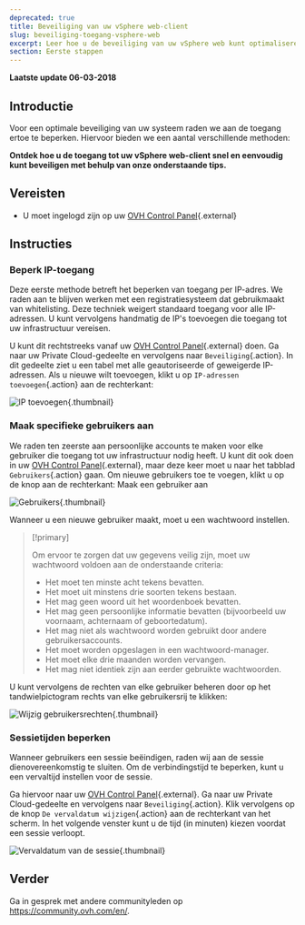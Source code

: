 ```yaml
---
deprecated: true
title: Beveiliging van uw vSphere web-client
slug: beveiliging-toegang-vsphere-web
excerpt: Leer hoe u de beveiliging van uw vSphere web kunt optimaliseren
section: Eerste stappen
---
```


**Laatste update 06-03-2018**

## Introductie

Voor een optimale beveiliging van uw systeem raden we aan de toegang ertoe te beperken. Hiervoor bieden we een aantal verschillende methoden:

**Ontdek hoe u de toegang tot uw vSphere web-client snel en eenvoudig kunt beveiligen met behulp van onze onderstaande tips.**

## Vereisten

- U moet ingelogd zijn op uw [OVH Control Panel](https://www.ovh.com/auth/?action=gotomanager){.external}

## Instructies

### Beperk IP-toegang

Deze eerste methode betreft het beperken van toegang per IP-adres. We raden aan te blijven werken met een registratiesysteem dat gebruikmaakt van whitelisting. Deze techniek weigert standaard toegang voor alle IP-adressen. U kunt vervolgens handmatig de IP's toevoegen die toegang tot uw infrastructuur vereisen.

U kunt dit rechtstreeks vanaf uw [OVH Control Panel](https://www.ovh.com/auth/?action=gotomanager){.external} doen. Ga naar uw Private Cloud-gedeelte en vervolgens naar  `Beveiliging`{.action}. In dit gedeelte ziet u een tabel met alle geautoriseerde of geweigerde IP-adressen. Als u nieuwe wilt toevoegen, klikt u op `IP-adressen toevoegen`{.action} aan de rechterkant:

![IP toevoegen](images/adding_ip.png){.thumbnail}


### Maak specifieke gebruikers aan

We raden ten zeerste aan persoonlijke accounts te maken voor elke gebruiker die toegang tot uw infrastructuur nodig heeft. U kunt dit ook doen in uw [OVH Control Panel](https://www.ovh.com/auth/?action=gotomanager){.external}, maar deze keer moet u naar het tabblad `Gebruikers`{.action} gaan. Om nieuwe gebruikers toe te voegen, klikt u op de knop aan de rechterkant: Maak een gebruiker aan

![Gebruikers](images/users.png){.thumbnail}


Wanneer u een nieuwe gebruiker maakt, moet u een wachtwoord instellen.

> [!primary]
>
> Om ervoor te zorgen dat uw gegevens veilig zijn, moet uw wachtwoord voldoen aan de onderstaande criteria:
>
> - Het moet ten minste acht tekens bevatten.
> - Het moet uit minstens drie soorten tekens bestaan.
> - Het mag geen woord uit het woordenboek bevatten.
> - Het mag geen persoonlijke informatie bevatten (bijvoorbeeld uw voornaam, achternaam of geboortedatum).
> - Het mag niet als wachtwoord worden gebruikt door andere gebruikersaccounts.
> - Het moet worden opgeslagen in een wachtwoord-manager.
> - Het moet elke drie maanden worden vervangen.
> - Het mag niet identiek zijn aan eerder gebruikte wachtwoorden.
>

U kunt vervolgens de rechten van elke gebruiker beheren door op het tandwielpictogram rechts van elke gebruikersrij te klikken:

![Wijzig gebruikersrechten](images/users_edit.png){.thumbnail}

### Sessietijden beperken

Wanneer gebruikers een sessie beëindigen, raden wij aan de sessie dienovereenkomstig te sluiten. Om de verbindingstijd te beperken, kunt u een vervaltijd instellen voor de sessie.

Ga hiervoor naar uw [OVH Control Panel](https://www.ovh.com/auth/?action=gotomanager){.external}. Ga naar uw Private Cloud-gedeelte en vervolgens naar  `Beveiliging`{.action}. Klik vervolgens op de knop `De vervaldatum wijzigen`{.action} aan de rechterkant van het scherm. In het volgende venster kunt u de tijd (in minuten) kiezen voordat een sessie verloopt.

![Vervaldatum van de sessie](images/expiration.png){.thumbnail}

## Verder

Ga in gesprek met andere communityleden op <https://community.ovh.com/en/>.